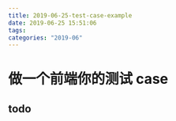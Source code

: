 ```yaml
---
title: 2019-06-25-test-case-example
date: 2019-06-25 15:51:06
tags:
categories: "2019-06"
---
```


# 做一个前端你的测试 case

## todo
